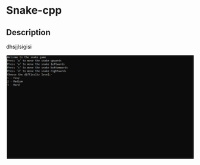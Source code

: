 # Snake-cpp

## Description
dhsjjlsigisi

![alt-text](https://github.com/Sanchit-sk/Snake-cpp/blob/main/2021-02-11%20(10).png)
